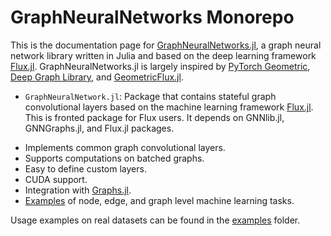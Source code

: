 # GraphNeuralNetworks Monorepo

This is the documentation page for [GraphNeuralNetworks.jl](https://github.com/JuliaGraphs/GraphNeuralNetworks.jl), a graph neural network library written in Julia and based on the deep learning framework [Flux.jl](https://github.com/FluxML/Flux.jl).
GraphNeuralNetworks.jl is largely inspired by [PyTorch Geometric](https://pytorch-geometric.readthedocs.io/en/latest/), [Deep Graph Library](https://docs.dgl.ai/),
and [GeometricFlux.jl](https://fluxml.ai/GeometricFlux.jl/stable/).

- `GraphNeuralNetwork.jl`: Package that contains stateful graph convolutional layers based on the machine learning framework [Flux.jl](https://fluxml.ai/Flux.jl/stable/). This is fronted package for Flux users. It depends on GNNlib.jl, GNNGraphs.jl, and Flux.jl packages.

* Implements common graph convolutional layers.
* Supports computations on batched graphs. 
* Easy to define custom layers.
* CUDA support.
* Integration with [Graphs.jl](https://github.com/JuliaGraphs/Graphs.jl).
* [Examples](https://github.com/JuliaGraphs/GraphNeuralNetworks.jl/tree/master/examples) of node, edge, and graph level machine learning tasks. 




Usage examples on real datasets can be found in the [examples](https://github.com/JuliaGraphs/GraphNeuralNetworks.jl/tree/master/examples) folder. 

